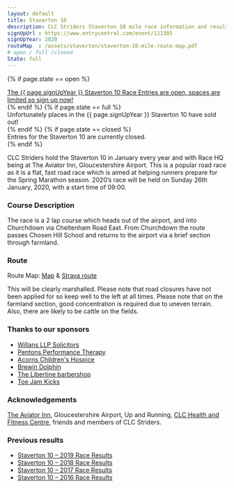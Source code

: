 ```yaml
---
layout: default
title: Staverton 10
description: CLC Striders Staverton 10 mile race information and results page
signUpUrl : https://www.entrycentral.com/event/111305
signUpYear: 2020
routeMap  : /assets/staverton/staverton-10-mile-route-map.pdf 
# open / full /closed
State: full
---
```

 {% if page.state == open %}
	<div class="alert alert-success" role="alert">
	<a href="{{ page.signUpUrl }}">The {{ page.signUpYear }} Staverton 10 Race Entries are open, spaces are limited so sign up now!</a>
	</div>
{% endif %}
 {% if page.state == full %}
	<div class="alert alert-warning" role="alert">
	Unfortunately places in the {{ page.signUpYear }} Staverton 10 have sold out!</a>
	</div>
{% endif %}
 {% if page.state == closed %}
	<div class="alert alert-danger" role="alert">
	Entries for the Staverton 10 are currently closed.
	</div>
{% endif %}

CLC Striders hold the Staverton 10 in January every year and with Race HQ being at The Aviator Inn, Gloucestershire Airport.
This is a popular road race as it is a flat, fast road race which is aimed at helping runners prepare for the Spring Marathon season. 2020’s race will be held on Sunday 26th January, 2020, with a start time of 09:00.

### Course Description

The race is a 2 lap course which heads out of the airport, and into Churchdown via Cheltenham Road East. From Churchdown the route passes Chosen Hill School and returns to the airport via a brief section through farmland.

### Route

Route Map: <a href="{{ page.routeMap }}">Map</a> & <a href="https://www.strava.com/routes/7184956">Strava route</a>

This will be clearly marshalled. Please note that road closures have not been applied for so keep well to the left at all times. Please note that on the farmland section, good concentration is required due to uneven terrain. Also, there are likely to be cattle on the fields.

### Thanks to our sponsors

- [Willans LLP Solicitors](https://willans.co.uk/)
- [Pentons Performance Therapy](https://pentonsperformancetherapy.co.uk/)
- [Acorns Children's Hospice](https://www.acorns.org.uk/)
- [Brewin Dolphin](https://www.brewin.co.uk/our-offices/cheltenham)
- [The Libertine barbershop](https://thelibertinebarbers.co.uk/)
- [Toe Jam Kicks](https://toejamkicks.co.uk/)

### Acknowledgements

[The Aviator Inn](http://www.theaviatorglos.co.uk/), Gloucestershire Airport, Up and Running,
[CLC Health and Fitness Centre](https://fitness.cheltladiescollege.org/),  friends and members of CLC Striders.

### Previous results

- [Staverton 10 – 2019 Race Results](/assets/staverton/staverton-10-mile-results-2019.pdf)
- [Staverton 10 – 2018 Race Results](/assets/staverton/staverton-10-mile-results-2018.pdf)
- [Staverton 10 – 2017 Race Results](/assets/staverton/staverton-10-mile-results-2017.pdf)
- [Staverton 10 – 2016 Race Results](/assets/staverton/staverton-10-mile-results-2016.pdf)

 

